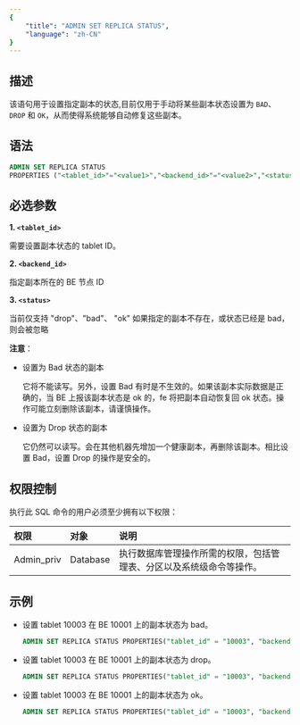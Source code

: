 ```yaml
---
{
    "title": "ADMIN SET REPLICA STATUS",
    "language": "zh-CN"
}
---
```


<!--
Licensed to the Apache Software Foundation (ASF) under one
or more contributor license agreements.  See the NOTICE file
distributed with this work for additional information
regarding copyright ownership.  The ASF licenses this file
to you under the Apache License, Version 2.0 (the
"License"); you may not use this file except in compliance
with the License.  You may obtain a copy of the License at

  http://www.apache.org/licenses/LICENSE-2.0

Unless required by applicable law or agreed to in writing,
software distributed under the License is distributed on an
"AS IS" BASIS, WITHOUT WARRANTIES OR CONDITIONS OF ANY
KIND, either express or implied.  See the License for the
specific language governing permissions and limitations
under the License.
-->

## 描述

该语句用于设置指定副本的状态,目前仅用于手动将某些副本状态设置为 `BAD`、`DROP` 和 `OK`，从而使得系统能够自动修复这些副本。

## 语法

```sql
ADMIN SET REPLICA STATUS 
PROPERTIES ("<tablet_id>"="<value1>","<backend_id>"="<value2>","<status>"="<value3>")
```

## 必选参数
**1. `<tablet_id>`**

需要设置副本状态的 tablet ID。

**2. `<backend_id>`**

指定副本所在的 BE 节点 ID

**3. `<status>`**

当前仅支持 "drop"、"bad"、 "ok"
如果指定的副本不存在，或状态已经是 bad，则会被忽略

**注意**：

- 设置为 Bad 状态的副本

  它将不能读写。另外，设置 Bad 有时是不生效的。如果该副本实际数据是正确的，当 BE 上报该副本状态是 ok 的，fe 将把副本自动恢复回 ok 状态。操作可能立刻删除该副本，请谨慎操作。


- 设置为 Drop 状态的副本

  它仍然可以读写。会在其他机器先增加一个健康副本，再删除该副本。相比设置 Bad，设置 Drop 的操作是安全的。

## 权限控制

执行此 SQL 命令的用户必须至少拥有以下权限：

| 权限         | 对象       | 说明                                 |
|:-----------|:---------|:-----------------------------------|
| Admin_priv | Database | 执行数据库管理操作所需的权限，包括管理表、分区以及系统级命令等操作。 |


## 示例

- 设置 tablet 10003 在 BE 10001 上的副本状态为 bad。

  ```sql
  ADMIN SET REPLICA STATUS PROPERTIES("tablet_id" = "10003", "backend_id" = "10001", "status" = "bad");
  ```

- 设置 tablet 10003 在 BE 10001 上的副本状态为 drop。

  ```sql
  ADMIN SET REPLICA STATUS PROPERTIES("tablet_id" = "10003", "backend_id" = "10001", "status" = "drop");
  ```

- 设置 tablet 10003 在 BE 10001 上的副本状态为 ok。

  ```sql
  ADMIN SET REPLICA STATUS PROPERTIES("tablet_id" = "10003", "backend_id" = "10001", "status" = "ok");
  ```